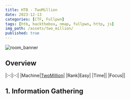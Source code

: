 ```yaml
---
title: HTB - TwoMillion
date: 2023-12-13
categories: [CTF, Fullpwn]
tags: [htb, hackthebox, nmap, fullpwn, http, js]
img_path: /assets/two_million/
published: true
---
```


![room_banner](room_banner.png)

## Overview

|:-:|:-:|
|Machine|[TwoMillion](https://app.hackthebox.com/machines/TwoMillion)|
|Rank|Easy|
|Time||
|Focus||

## 1. Information Gathering

